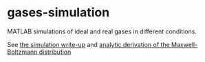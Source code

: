 # gases-simulation
MATLAB simulations of ideal and real gases in different conditions.

See [the simulation write-up](https://github.com/d-falck/gases-simulation/blob/master/docs/Ideal%20Gas%20Simulation.pdf) and [analytic derivation of the Maxwell-Boltzmann distribution](https://github.com/d-falck/gases-simulation/blob/master/docs/Boltzmann%20Distribution%20Derivation.pdf)
